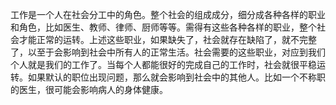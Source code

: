 工作是一个人在社会分工中的角色。整个社会的组成成分，细分成各种各样的职业和角色，比如医生、教师、律师、厨师等等。需得有这些各种各样的职业，整个社会才能正常的运转。上述这些职业，如果缺失了，社会就存在缺陷了，就不完整了，以至于会影响到社会中所有人的正常生活。社会需要的这些职业，对应到我们个人就是我们的工作了。当每个人都能很好的完成自己的工作时，社会就很平稳运转。如果默认的职位出现问题，那么就会影响到社会中的其他人。比如一个不称职的医生，很可能会影响病人的身体健康。

